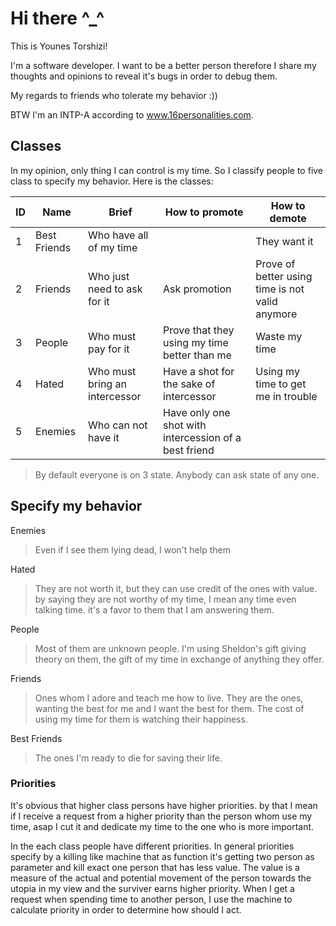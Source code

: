 # Hi there ^_^

This is Younes Torshizi!

I'm a software developer. I want to be a better person therefore I share my thoughts and opinions to reveal it's bugs in order to debug them.

My regards to friends who tolerate my behavior :))

BTW I'm an INTP-A according to www.16personalities.com.

## Classes

In my opinion, only thing I can control is my time. So I classify people to five class to specify my behavior. Here is the classes:

ID | Name | Brief | How to promote | How to demote
-- | ---- | ----- | ------- | ------
1 | Best Friends | Who have all of my time |  |  They want it
2 | Friends | Who just need to ask for it | Ask promotion | Prove of better using time is not valid anymore
3 | People | Who must pay for it | Prove that they using my time better than me | Waste my time
4 | Hated | Who must bring an intercessor | Have a shot for the sake of intercessor | Using my time to get me in trouble
5 | Enemies | Who can not have it | Have only one shot with intercession of a best friend |

> By default everyone is on 3 state.
> Anybody can ask state of any one.

## Specify my behavior

Enemies

> Even if I see them lying dead, I won't help them

Hated

> They are not worth it, but they can use credit of the ones with value. by saying they are not worthy of my time, I mean any time even talking time.
 it's a favor to them that I am answering them.

People

> Most of them are unknown people. I'm using Sheldon's gift giving theory on them, the gift of my time in exchange of anything they offer.

Friends

> Ones whom I adore and teach me how to live. They are the ones, wanting the best for me and I want the best for them.
The cost of using my time for them is watching their happiness.

Best Friends

> The ones I'm ready to die for saving their life.

### Priorities

It's obvious that higher class persons have higher priorities. by that I mean if I receive a request from a higher priority than the person whom use my time, asap I cut it and dedicate my time to the one who is more important.

In the each class people have different priorities.
In general priorities specify by a killing like machine that as function it's getting two person as parameter and kill exact one person that has less value.
The value is a measure of the actual and potential movement of the person towards the utopia in my view and the surviver earns higher priority.
When I get a request when spending time to another person, I use the machine to calculate priority in order to determine how should I act.

